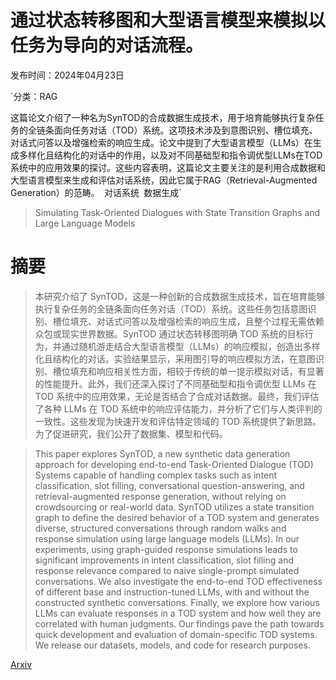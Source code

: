 # 通过状态转移图和大型语言模型来模拟以任务为导向的对话流程。

发布时间：2024年04月23日

`分类：RAG

这篇论文介绍了一种名为SynTOD的合成数据生成技术，用于培育能够执行复杂任务的全链条面向任务对话（TOD）系统。这项技术涉及到意图识别、槽位填充、对话式问答以及增强检索的响应生成。论文中提到了大型语言模型（LLMs）在生成多样化且结构化的对话中的作用，以及对不同基础型和指令调优型LLMs在TOD系统中的应用效果的探讨。这些内容表明，这篇论文主要关注的是利用合成数据和大型语言模型来生成和评估对话系统，因此它属于RAG（Retrieval-Augmented Generation）的范畴。` `对话系统` `数据生成`

> Simulating Task-Oriented Dialogues with State Transition Graphs and Large Language Models

# 摘要

> 本研究介绍了 SynTOD，这是一种创新的合成数据生成技术，旨在培育能够执行复杂任务的全链条面向任务对话（TOD）系统。这些任务包括意图识别、槽位填充、对话式问答以及增强检索的响应生成，且整个过程无需依赖众包或现实世界数据。SynTOD 通过状态转移图明确 TOD 系统的目标行为，并通过随机游走结合大型语言模型（LLMs）的响应模拟，创造出多样化且结构化的对话。实验结果显示，采用图引导的响应模拟方法，在意图识别、槽位填充和响应相关性方面，相较于传统的单一提示模拟对话，有显著的性能提升。此外，我们还深入探讨了不同基础型和指令调优型 LLMs 在 TOD 系统中的应用效果，无论是否结合了合成对话数据。最终，我们评估了各种 LLMs 在 TOD 系统中的响应评估能力，并分析了它们与人类评判的一致性。这些发现为快速开发和评估特定领域的 TOD 系统提供了新思路。为了促进研究，我们公开了数据集、模型和代码。

> This paper explores SynTOD, a new synthetic data generation approach for developing end-to-end Task-Oriented Dialogue (TOD) Systems capable of handling complex tasks such as intent classification, slot filling, conversational question-answering, and retrieval-augmented response generation, without relying on crowdsourcing or real-world data. SynTOD utilizes a state transition graph to define the desired behavior of a TOD system and generates diverse, structured conversations through random walks and response simulation using large language models (LLMs). In our experiments, using graph-guided response simulations leads to significant improvements in intent classification, slot filling and response relevance compared to naive single-prompt simulated conversations. We also investigate the end-to-end TOD effectiveness of different base and instruction-tuned LLMs, with and without the constructed synthetic conversations. Finally, we explore how various LLMs can evaluate responses in a TOD system and how well they are correlated with human judgments. Our findings pave the path towards quick development and evaluation of domain-specific TOD systems. We release our datasets, models, and code for research purposes.

[Arxiv](https://arxiv.org/abs/2404.14772)